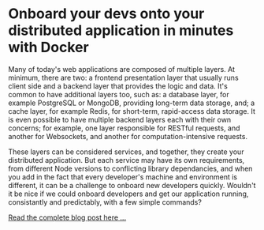 # Onboard your devs onto your distributed application in minutes with Docker

Many of today's web applications are composed of multiple layers. At minimum, there are two: a frontend presentation layer that usually runs client side and a backend layer that provides the logic and data. It's common to have additional layers too, such as: a database layer, for example PostgreSQL or MongoDB, providing long-term data storage, and; a cache layer, for example Redis, for short-term, rapid-access data storage. It is even possible to have multiple backend layers each with their own concerns; for example, one layer responsible for RESTful requests, and another for Websockets, and another for computation-intensive requests.

These layers can be considered services, and together, they create your distributed application. But each service may have its own requirements, from different Node versions to conflicting library dependancies, and when you add in the fact that every developer's machine and environment is different, it can be a challenge to onboard new developers quickly. Wouldn't it be nice if we could onboard developers and get our application running, consistantly and predictably, with a few simple commands?

[Read the complete blog post here ...][RANGLE_BLOG_PART_1]


[RANGLE_BLOG_PART_1]: http://blog.rangle.io/